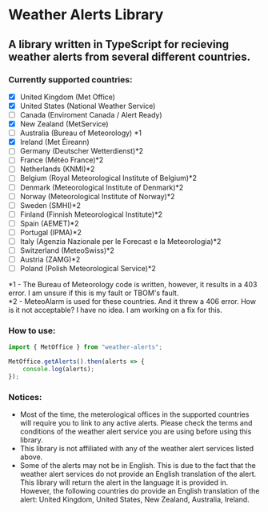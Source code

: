 # Weather Alerts Library

## A library written in TypeScript for recieving weather alerts from several different countries.

### Currently supported countries:

- [x] United Kingdom (Met Office)
- [x] United States (National Weather Service)
- [ ] Canada (Enviroment Canada / Alert Ready)
- [x] New Zealand (MetService)
- [ ] Australia (Bureau of Meteorology) *1
- [x] Ireland (Met Éireann)
- [ ] Germany (Deutscher Wetterdienst)*2
- [ ] France (Météo France)*2
- [ ] Netherlands (KNMI)*2
- [ ] Belgium (Royal Meteorological Institute of Belgium)*2
- [ ] Denmark (Meteorological Institute of Denmark)*2
- [ ] Norway (Meteorological Institute of Norway)*2
- [ ] Sweden (SMHI)*2
- [ ] Finland (Finnish Meteorological Institute)*2
- [ ] Spain (AEMET)*2
- [ ] Portugal (IPMA)*2
- [ ] Italy (Agenzia Nazionale per le Forecast e la Meteorologia)*2
- [ ] Switzerland (MeteoSwiss)*2
- [ ] Austria (ZAMG)*2
- [ ] Poland (Polish Meteorological Service)*2

*1 - The Bureau of Meteorology code is written, however, it results in a 403 error. I am unsure if this is my fault or TBOM's fault.  
*2 - MeteoAlarm is used for these countries. And it threw a 406 error. How is it not acceptable? I have no idea. I am working on a fix for this.

### How to use:

```typescript
import { MetOffice } from "weather-alerts";

MetOffice.getAlerts().then(alerts => {
    console.log(alerts);
});
```

### Notices:

- Most of the time, the meterological offices in the supported countries will require you to link to any active alerts. Please check the terms and conditions of the weather alert service you are using before using this library.
- This library is not affiliated with any of the weather alert services listed above.
- Some of the alerts may not be in English. This is due to the fact that the weather alert services do not provide an English translation of the alert. This library will return the alert in the language it is provided in. However, the following countries do provide an English translation of the alert: United Kingdom, United States, New Zealand, Australia, Ireland.

